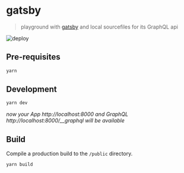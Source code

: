 # gatsby
> playground with [gatsby](https://www.gatsbyjs.com/gatsby-cheat-sheet.pdf) and local sourcefiles for its GraphQL api

![deploy](https://i.imgur.com/W4uykLx.png)

## Pre-requisites

```sh
yarn
```

## Development

```sh
yarn dev
```

*now your App http://localhost:8000 and GraphQL http://localhost:8000/__graphql will be available*

## Build
Compile a production build to the `/public` directory.

```sh
yarn build
```

